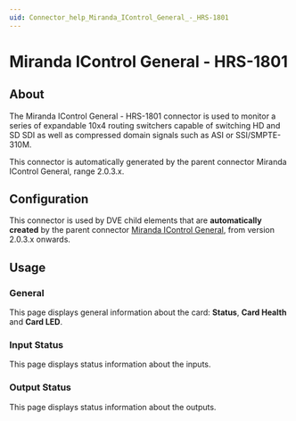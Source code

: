 ```yaml
---
uid: Connector_help_Miranda_IControl_General_-_HRS-1801
---
```


# Miranda IControl General - HRS-1801

## About

The Miranda IControl General - HRS-1801 connector is used to monitor a series of expandable 10x4 routing switchers capable of switching HD and SD SDI as well as compressed domain signals such as ASI or SSI/SMPTE-310M.

This connector is automatically generated by the parent connector Miranda IControl General, range 2.0.3.x.

## Configuration

This connector is used by DVE child elements that are **automatically created** by the parent connector [Miranda IControl General](xref:Connector_help_Miranda_IControl_General), from version 2.0.3.x onwards.

## Usage

### General

This page displays general information about the card: **Status**, **Card Health** and **Card LED**.

### Input Status

This page displays status information about the inputs.

### Output Status

This page displays status information about the outputs.

